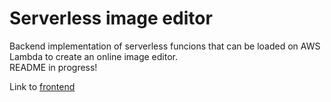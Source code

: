 # Serverless image editor
Backend implementation of serverless funcions that can be loaded on AWS Lambda to create an online image editor.  
README in progress!

Link to [frontend](https://github.com/Claug19/Serverless-image-editor-frontend) 
